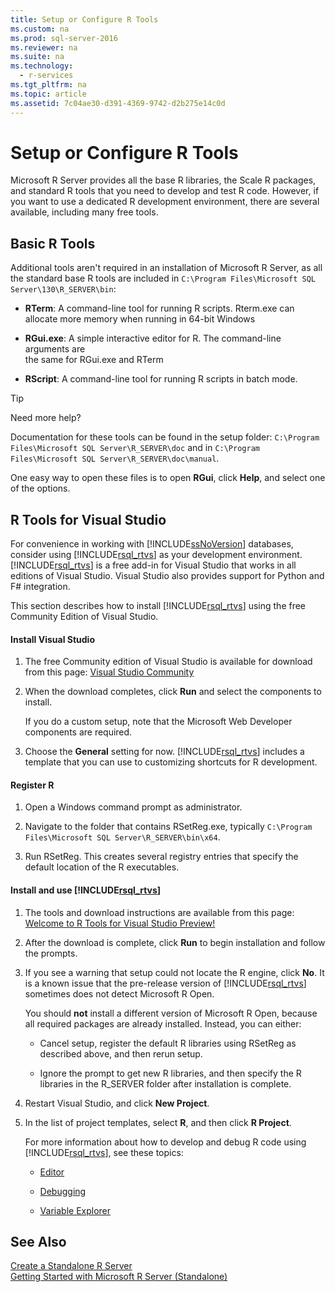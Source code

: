 ```yaml
---
title: Setup or Configure R Tools
ms.custom: na
ms.prod: sql-server-2016
ms.reviewer: na
ms.suite: na
ms.technology: 
  - r-services
ms.tgt_pltfrm: na
ms.topic: article
ms.assetid: 7c04ae30-d391-4369-9742-d2b275e14c0d
---
```

# Setup or Configure R Tools
  Microsoft R Server provides all the base R libraries, the Scale R packages, and standard R tools that you need to develop and test R code. However, if you want to use a dedicated R development environment, there are several available, including many free tools.  
  
## Basic R Tools  
 Additional tools aren't required in an installation of Microsoft R Server, as all the standard base R tools are included in `C:\Program Files\Microsoft SQL Server\130\R_SERVER\bin`:  
  
-   **RTerm**: A command\-line tool for running R scripts. Rterm.exe can allocate more memory when running in 64\-bit Windows  
  
-   **RGui.exe**:  A simple interactive editor for R. The command\-line arguments are  
    the same for RGui.exe and RTerm  
  
-   **RScript**: A command\-line tool for running R scripts in batch mode.  
  
> [!TIP]  
>  Need more help?  
>   
>  Documentation for these tools can be found in the setup folder: `C:\Program Files\Microsoft SQL Server\R_SERVER\doc` and in `C:\Program Files\Microsoft SQL Server\R_SERVER\doc\manual`.  
>   
>  One easy way to open these files is to open **RGui**, click **Help**, and select one of the options.  
  
##  <a name="bkmk_RTools"></a> R Tools for Visual Studio  
 For convenience in working with [!INCLUDE[ssNoVersion](../../Token/Other/ssNoVersion_md.md)] databases, consider using [!INCLUDE[rsql_rtvs](../../Token/Other/rsql_rtvs_md.md)] as your development environment. [!INCLUDE[rsql_rtvs](../../Token/Other/rsql_rtvs_md.md)] is a free add\-in for Visual Studio that works in all editions of Visual Studio. Visual Studio also provides support for Python and F\# integration.  
  
 This section describes how to install [!INCLUDE[rsql_rtvs](../../Token/Other/rsql_rtvs_md.md)] using the free Community Edition of Visual Studio.  
  
#### Install Visual Studio  
  
1.  The free Community edition of Visual Studio is available for download from this page: [Visual Studio Community](http://visualstudio.com/products/visual-studio-community-vs.aspx)  
  
2.  When the download completes, click **Run** and select the components to install.  
  
     If you do a custom setup, note that the Microsoft Web Developer components are required.  
  
3.  Choose the **General** setting for now. [!INCLUDE[rsql_rtvs](../../Token/Other/rsql_rtvs_md.md)] includes a template that you can use to customizing shortcuts for R development.  
  
#### Register R  
  
1.  Open a Windows command prompt as administrator.  
  
2.  Navigate to the folder that contains RSetReg.exe, typically `C:\Program Files\Microsoft SQL Server\R_SERVER\bin\x64`.  
  
3.  Run RSetReg. This creates several registry entries that specify the default location of the R executables.  
  
#### Install and use [!INCLUDE[rsql_rtvs](../../Token/Other/rsql_rtvs_md.md)]  
  
1.  The tools and download instructions are available from this page: [Welcome to R Tools for Visual Studio Preview\!](https://microsoft.github.io/RTVS-docs/)  
  
2.  After the download is complete, click **Run** to begin installation and follow the prompts.  
  
3.  If you see a warning that  setup could not locate the R engine, click **No**. It is a known issue that the pre\-release version of [!INCLUDE[rsql_rtvs](../../Token/Other/rsql_rtvs_md.md)] sometimes does not detect Microsoft R Open.  
  
     You should **not** install a different version of Microsoft R Open, because all required packages are already installed. Instead, you can either:  
  
    -   Cancel setup, register the default R libraries using RSetReg as described above, and then rerun setup.  
  
    -   Ignore the prompt to get new R libraries, and then specify the R libraries in the R\_SERVER folder after installation is complete.  
  
4.  Restart Visual Studio, and click **New Project**.  
  
5.  In the list of project templates, select **R**, and then click **R Project**.  
  
     For more information about how to develop and debug R code using [!INCLUDE[rsql_rtvs](../../Token/Other/rsql_rtvs_md.md)], see these topics:  
  
    -   [Editor](http://microsoft.github.io/RTVS-docs/editing.html)  
  
    -   [Debugging](https://microsoft.github.io/RTVS-docs/debugging.html)  
  
    -   [Variable Explorer](http://microsoft.github.io/RTVS-docs/variable-explorer.html)  
  
## See Also  
 [Create a Standalone R Server](../../Topics/TopicNameContainA/Create-a-Standalone-R-Server.md)   
 [Getting Started with Microsoft R Server &#40;Standalone&#41;](../../Topics/TopicNameNotContainA/Getting-Started-with-Microsoft-R-Server--Standalone-.md)  
  
  